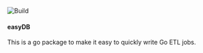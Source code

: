 ![Build](https://github.com/bclipp/go_easyDB/workflows/Build/badge.svg)
#### easyDB

This is a go package to make it easy to quickly write Go ETL jobs.
